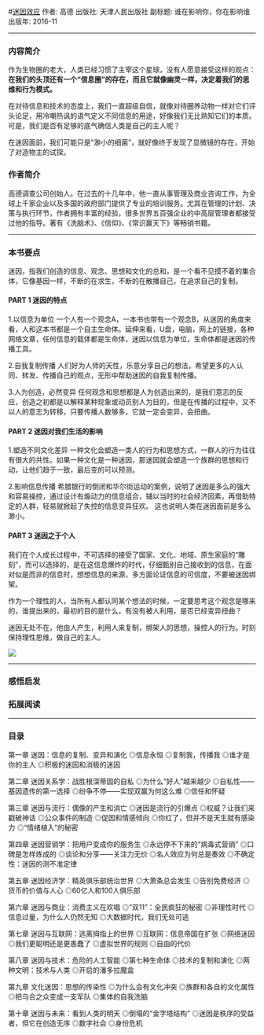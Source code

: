 #[迷因效应](https://book.douban.com/subject/26899077/?from=tag)
作者: 高德
出版社: 天津人民出版社
副标题: 谁在影响你，你在影响谁
出版年: 2016-11
***
### 内容简介 
作为生物圈的老大，人类已经习惯了主宰这个星球，没有人愿意接受这样的观点：**在我们的头顶还有一个“信息圈”的存在，而且它就像幽灵一样，决定着我们的思维和行为模式。**

在对待信息和技术的态度上，我们一直超级自信，就像对待圈养动物一样对它们评头论足，用冷嘲热讽的语气定义不同信息的用途，好像我们无比熟知它们的本质。可是，我们是否有足够的底气确信人类是自己的主人呢？

在迷因面前，我们可能只是“渺小的细菌”，就好像终于发现了显微镜的存在，开始了对造物主的试探。

### 作者简介 
高德调查公司创始人。在过去的十几年中，他一直从事管理及商业咨询工作，为全球上千家企业以及多国的政府部门提供了专业的培训服务。尤其在管理的计划、决策与执行环节，作者拥有丰富的经验，很多世界五百强企业的中高层管理者都接受过他的指导。著有《洗脑术》、《信仰》、《常识赢天下》等畅销书籍。

***
### 本书要点
迷因，指我们创造的信息、观念、思想和文化的总和，是一个看不见摸不着的集合体，它像基因一样，不断的在求生，不断的在散播自己，在追求自己的复制。

#### PART 1 迷因的特点
1.以信息为单位
一个人有一个观念A，一本书也带有一个观念B，从迷因的角度来看，人和这本书都是一个自主生命体。延伸来看，U盘，电脑，网上的链接，各种网络文章，任何信息的载体都是生命体，迷因以信息为单位，生命体都是迷因的传播工具。

2.自我复制传播
人们好为人师的天性，乐意分享自己的想法，希望更多的人认同、转发、传播自己的观点，无形中帮助迷因的自我复制传播。

3.人为创造，必然变异
任何观念和思想都是人为创造出来的，是我们意志的反应，创造之初都是以解释某种现象或动员别人为目的，但是在传播的过程中，又不以人的意志为转移，只要传播人数够多，它就一定会变异，会扭曲。

#### PART 2 迷因对我们生活的影响
1.塑造不同文化差异
一种文化会塑造一类人的行为和思想方式，一群人的行为往往有很大的共性。如果一种文化是一种迷因，那迷因就会塑造一个族群的思想和行动，让他们趋于一致，最后变的可以预测。

2.影响信息传播
希腊银行的倒闭和华尔街运动的案例，说明了迷因是多么的强大和容易操控，通过设计有煽动力的信息组合，辅以当时的社会经济因素，再借助特定的人群，轻易就掀起了失控的信息变异狂欢。
这也说明人类在迷因面前是多么渺小。

#### PART 3 迷因之于个人
我们在个人成长过程中，不可选择的接受了国家、文化、地域、原生家庭的“雕刻”，而可以选择的，是在这信息爆炸的时代，仔细甄别自己接收到的信息，在面对似是而非的信息时，想想信息的来源，多方面论证信息的可信度，不要被迷因绑架。

作为一个理性的人，当所有人都认同某个想法的时候，一定要思考这个观念是哪来的，谁提出来的，最初的目的是什么，有没有被人利用，是否已经变异扭曲？

迷因无处不在，他由人产生，利用人来复制，绑架人的思想，操控人的行为。时刻保持理性思维，做自己的主人。

![](./_image/2017-06-25-19-53-12.jpg)
***
### 感悟启发



### 拓展阅读
***
### 目录
第一章 迷因：信息的复制、变异和演化
◎信息永恒
◎复制我，传播我
◎谁才是你的主人
◎积极的迷因和消极的迷因

第二章 迷因关系学：战胜根深蒂固的自私
◎为什么“好人”越来越少
◎自私性——基因遗传的第一选择
◎纷争不停——实现双赢为何这么难
◎信任和怀疑

第三章 迷因与流行：偶像的产生和消亡
◎迷因是流行的引爆点
◎权威？让我们来戳破神话
◎公众事件的制造
◎促因和情感倾向
◎你红了，但并不是天生就有感染力
◎“情绪植入”的秘密

第四章 迷因营销学：把用户变成你的服务生
◎永远停不下来的“病毒式营销”
◎口碑是怎样炼成的
◎谈论和分享——关注力无价
◎名人效应为何总是奏效
◎不确定性：迷因的测不准定律

第五章 迷因经济学：精英俱乐部统治世界
◎大萧条总会发生
◎告别免费经济
◎货币的价值与人心
◎60亿人和100人俱乐部

第六章 迷因与商业：消费主义在欢唱
◎“双11”：全民疯狂的秘密
◎非理性时代
◎信息过量，为什么人仍然无知
◎大数据时代，我们无处可逃

第七章 迷因与互联网：逃离拇指上的世界
◎互联网：信息帝国在扩张
◎网络迷因
◎我们更聪明还是更愚蠢了
◎虚拟世界的规则
◎自由的代价

第八章 迷因与技术：危险的人工智能
◎第七种生命体
◎技术的复制和演化
◎两种文明：技术与人类
◎开启的潘多拉魔盒

第九章 文化迷因：思想的传染性
◎为什么会有文化冲突
◎族群和各自的文化属性
◎把乌合之众变成一支军队
◎集体的自我洗脑

第十章 迷因与未来：看到人类的明天
◎倒塌的“金字塔结构”
◎迷因是秩序的受益者，但它在创造无序
◎数字社会
◎身份危机